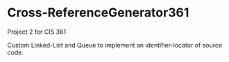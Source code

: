 # Cross-ReferenceGenerator361
Project 2 for CIS 361

Custom Linked-List and Queue to implement an identifier-locator of source code.
